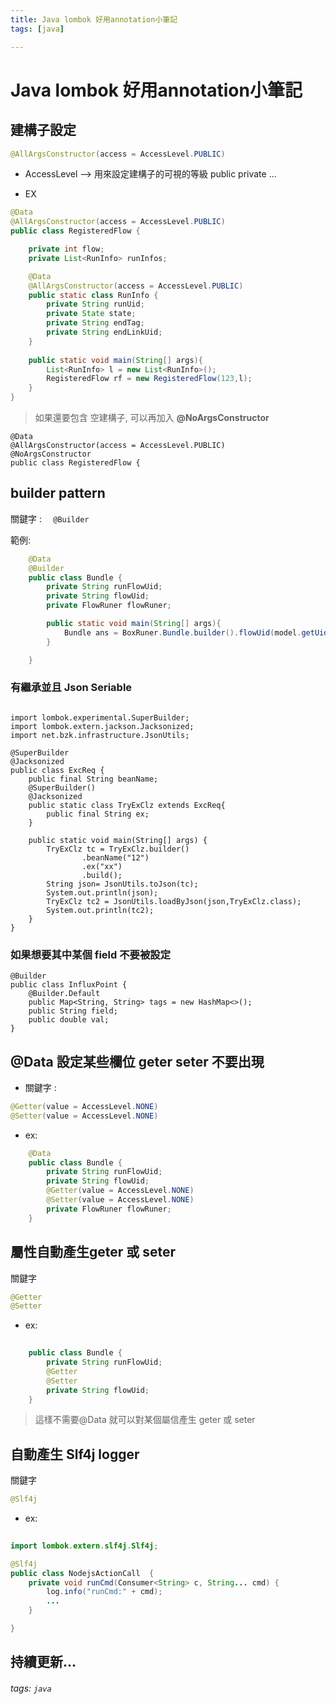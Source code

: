 ```yaml
---
title: Java lombok 好用annotation小筆記
tags: [java]

---
```


# Java lombok 好用annotation小筆記


## 建構子設定

```java
@AllArgsConstructor(access = AccessLevel.PUBLIC)
```
* AccessLevel --> 用來設定建構子的可視的等級  public private ...

* EX

```java
@Data
@AllArgsConstructor(access = AccessLevel.PUBLIC)
public class RegisteredFlow {

	private int flow;
	private List<RunInfo> runInfos;

	@Data
	@AllArgsConstructor(access = AccessLevel.PUBLIC)
	public static class RunInfo {
		private String runUid;
		private State state;
		private String endTag;
		private String endLinkUid;
	}
	
	public static void main(String[] args){
	    List<RunInfo> l = new List<RunInfo>();
	    RegisteredFlow rf = new RegisteredFlow(123,l);
	}
}

```

> 如果還要包含 空建構子, 可以再加入 **@NoArgsConstructor**

```java=
@Data
@AllArgsConstructor(access = AccessLevel.PUBLIC)
@NoArgsConstructor
public class RegisteredFlow {
```

## builder pattern

關鍵字 : ``` 	@Builder  ```

範例:
```java
	@Data
	@Builder
	public class Bundle {
		private String runFlowUid;
		private String flowUid;
		private FlowRuner flowRuner;

        public static void main(String[] args){
            Bundle ans = BoxRuner.Bundle.builder().flowUid(model.getUid()).runFlowUid(uid).flowRuner(this).build();
        }

	}
```

### 有繼承並且 Json Seriable
```java=

import lombok.experimental.SuperBuilder;
import lombok.extern.jackson.Jacksonized;
import net.bzk.infrastructure.JsonUtils;

@SuperBuilder
@Jacksonized
public class ExcReq {
    public final String beanName;
    @SuperBuilder()
    @Jacksonized
    public static class TryExClz extends ExcReq{
        public final String ex;
    }

    public static void main(String[] args) {
        TryExClz tc = TryExClz.builder()
                .beanName("12")
                .ex("xx")
                .build();
        String json= JsonUtils.toJson(tc);
        System.out.println(json);
        TryExClz tc2 = JsonUtils.loadByJson(json,TryExClz.class);
        System.out.println(tc2);
    }
}
```

### 如果想要其中某個 field 不要被設定
```java=
@Builder
public class InfluxPoint {
    @Builder.Default
    public Map<String, String> tags = new HashMap<>();
    public String field;
    public double val;
}
```

## @Data 設定某些欄位 geter seter 不要出現
* 關鍵字 : 
```java
@Getter(value = AccessLevel.NONE)
@Setter(value = AccessLevel.NONE)
```
 * ex:
```java
	@Data
	public class Bundle {
		private String runFlowUid;
		private String flowUid;
		@Getter(value = AccessLevel.NONE)
        @Setter(value = AccessLevel.NONE)
		private FlowRuner flowRuner;
	}
```

## 屬性自動產生geter 或 seter

關鍵字
```java
@Getter
@Setter
```
 * ex:
```java
	
	public class Bundle {
		private String runFlowUid;
		@Getter
        @Setter
		private String flowUid;
	}
```

> 這樣不需要@Data 就可以對某個屬信產生 geter 或 seter

## 自動產生 Slf4j logger
關鍵字
```java
@Slf4j
```
 * ex:
```java
	
import lombok.extern.slf4j.Slf4j;

@Slf4j
public class NodejsActionCall  {
	private void runCmd(Consumer<String> c, String... cmd) {
		log.info("runCmd:" + cmd);
		...
	}

}

```

## 持續更新...


###### tags: `java`





